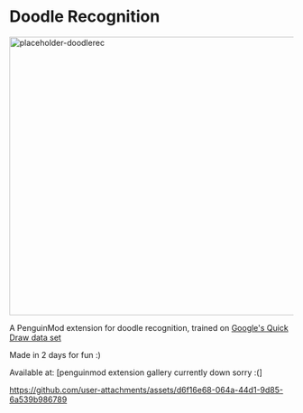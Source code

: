 # Doodle Recognition
<img width="800" height="494" alt="placeholder-doodlerec" src="https://github.com/user-attachments/assets/d129048b-57f1-40bc-9a98-aa32b4daf16e" />

A PenguinMod extension for doodle recognition, trained on [Google's Quick Draw data set](https://github.com/googlecreativelab/quickdraw-dataset)

Made in 2 days for fun :)

Available at: [penguinmod extension gallery currently down sorry :(]

https://github.com/user-attachments/assets/d6f16e68-064a-44d1-9d85-6a539b986789

